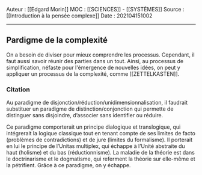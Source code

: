 Auteur : [[Edgard Morin]]
MOC : [[SCIENCES]] - [[SYSTÈMES]]
Source : [[Introduction à la pensée complexe]]
Date : 202104151002
***
## Pardigme de la complexité
On a besoin de diviser pour mieux comprendre les processus. Cependant, il faut aussi savoir réunir des parties dans un tout. Ainsi, au processus de simplification, néfaste pour l'émergence de nouvelles idées, on peut y appliquer un processus de la complexité, comme [[ZETTELKASTEN]].

### Citation 
Au paradigme de disjonction/réduction/unidimensionnalisation, il faudrait substituer un paradigme de distinction/conjonction qui permette de distinguer sans disjoindre, d’associer sans identifier ou réduire.

Ce paradigme comporterait un principe dialogique et translogique, qui intégrerait la logique classique tout en tenant compte de ses limites de facto (problèmes de contradictions) et de jure (limites du formalisme). Il porterait en lui le principe de l’Unitas multiplex, qui échappe à l’Unité abstraite du haut (holisme) et du bas (réductionnisme).
La maladie de la théorie est dans le doctrinarisme et le dogmatisme, qui referment la théorie sur elle-même et la pétrifient. Grâce à ce paradigme, on y échappe.